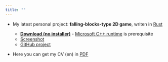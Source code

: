 ```yaml
---
title: ""
---
```

- My latest personal project: **falling-blocks-type 2D game**, writen in [Rust](https://www.rust-lang.org)
  - [**Download (no installer)**](https://github.com/rdrmic/color-columns/raw/main/dist/color-columns-v011.zip) - [Microsoft C++ runtime](https://docs.microsoft.com/en-us/cpp/windows/latest-supported-vc-redist?view=msvc-170#visual-studio-2015-2017-2019-and-2022) is prerequisite
  - [Screenshot](https://github.com/rdrmic/color-columns/raw/main/github-resources/cc_gameplay.png)
  - [GitHub project](https://github.com/rdrmic/color-columns#color-columns)

- Here you can get my CV (en) in [PDF](docs/CV_Rade_Drmic-EN.pdf)
